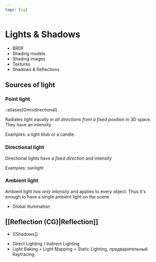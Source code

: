 ```yaml
---
tags: [cg]
---
```


# Lights & Shadows

- BRDF
- Shading models
- Shading images
- Textures
- Shadows & Reflections

## Sources of light

### Point light

::aliases[Omnidirectional]

Radiates light _equally in all directions from a fixed position_ in 3D space. They have an intensity

Examples: a light blub or a candle.

### Directional light

Directional lights have a _fixed direction_ and intensity

Examples: sunlight

### Ambient light

Ambient light _has only intensity_ and applies to every object. Thus it's enough to have a single ambient light on the scene

- Global illumination

## [[Reflection (CG)|Reflection]]

- [[Shadows]]

* Direct Lighting / Indirect Lighting
* Light Baking = Light Mapping = Static Lighting, предварительный Raytracing

<!--
https://people.cs.clemson.edu/~dhouse/courses/405/notes/light-shade.pdf

- Spotlight, a flashlight
- Volumetric
- Infinite, parallel?
-->

